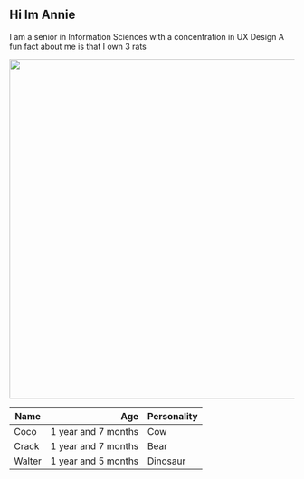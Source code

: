 ## Hi Im Annie

I am a senior in Information Sciences with a concentration in UX Design
A fun fact about me is that I own 3 rats

<img src= "https://github.com/annie1717/Project-Management/blob/main/Quiz%201/476414651_554345944297430_7049014027527700903_n.jpg" height="600">

| Name   | Age | Personality              |
|--------|----:|-----------|
| Coco  |  1 year and 7 months  | Cow       |
| Crack   |  1 year and 7 months  | Bear      |
| Walter   |  1 year and 5 months  | Dinosaur  |
